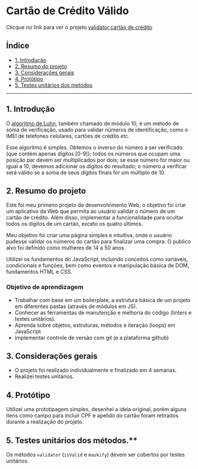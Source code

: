 # Cartão de Crédito Válido
Clicque no link para ver o projeto [validator cartão de crédito](https://tataschultz.github.io/SAP009-card-validation/src)
## Índice

* [1. Introdução](#1-Introdução)
* [2. Resumo do projeto](#2-resumo-do-projeto)
* [3. Considerações gerais](#3-considerações-gerais)
* [4. Protótipo](#4-imagem-do-protótipo-original)
* [5. Testes unitários dos metódos](#5-testes-unitários-dos-métodos)

***

## 1. Introdução

O [algoritmo de Luhn](https://en.wikipedia.org/wiki/Luhn_algorithm), também
chamado de módulo 10, é um método de soma de verificação, usado para validar
números de identificação, como o IMEI de telefones celulares, cartões de crédito
etc.

Esse algoritmo é simples. Obtemos o inverso do número a ser verificado (que
contém apenas dígitos [0-9]); todos os números que ocupam uma posição par devem
ser multiplicados por dois; se esse número for maior ou igual a 10, devemos
adicionar os dígitos do resultado; o número a verificar será válido se a soma de
seus dígitos finais for um múltiplo de 10.


## 2. Resumo do projeto

Este foi meu primeiro projeto de desenvolvimento Web, o objetivo foi criar um aplicativo da Web que permita ao usuário
validar o número de um cartão de crédito.  Além disso, 
implementar a funcionalidade para ocultar todos os dígitos de um cartão, exceto
os quatro últimos.

Meu objetivo foi criar uma página simples e intuitiva, onde o usuário pudesse validar 
os números do cartão para finalizar uma compra. O publico alvo foi definido como mulheres de 14 a 50 anos. 


Utilizei os fundamentos do JavaScript, incluindo conceitos como variáveis, condicionais e funções,
bem como eventos e manipulação básica de DOM, fundamentos HTML e CSS.


### Objetivo de aprendizagem

* Trabalhar com base em um boilerplate, a estrutura básica de um projeto em diferentes
  pastas (através de módulos em JS).
* Conhecer as ferramentas de manutenção e melhoria do código (linters e testes
  unitários).
* Aprenda sobre objetos, estruturas, métodos e iteração (loops) em JavaScript
* Implementar controle de versão com git (e a plataforma github)

## 3. Considerações gerais

* O projeto foi realizado individualmente e finalizado em 4 semanas.
* Realizei testes unitários.


## 4. Protótipo 

Utilizei uma prototipagem simples, desenhei a ideia original, porém alguns itens como 
campo para incluir CPF e apelido do cartão foram retirados durante a realização do projeto. 

## 5. Testes unitários dos métodos.**
Os métodos `validator` (`isValid` e `maskify`) devem ser cobertos por testes unitários.